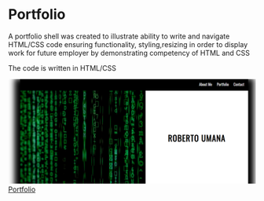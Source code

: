 # Portfolio
A portfolio shell was created to illustrate ability to write and navigate HTML/CSS code ensuring functionality, styling,resizing in order to display work for future employer by demonstrating competency of HTML and CSS

The code is written in HTML/CSS

![Portfolio](images/Portfoliosnip.PNG)
[Portfolio](https://robumana.github.io/Portfolio/)
